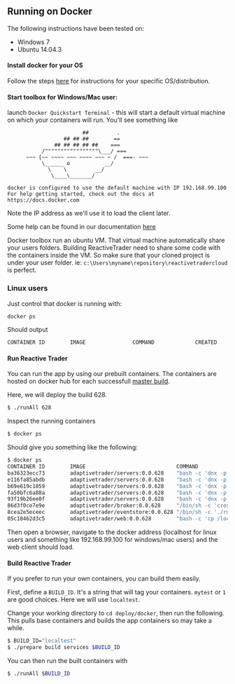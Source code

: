 ## Running on Docker

The following instructions have been tested on: 
- Windows 7
- Ubuntu 14.04.3

#### Install docker for your OS

Follow the steps [here](https://docs.docker.com/engine/installation/) for instructions for your specific OS/distribution.

#### Start toolbox for Windows/Mac user:
launch `Docker Quickstart Terminal` - this will start a default virtual machine on which your containers will run. You'll see something like

```
                        ##         .
                  ## ## ##        ==
               ## ## ## ## ##    ===
           /"""""""""""""""""\___/ ===
      ~~~ {~~ ~~~~ ~~~ ~~~~ ~~~ ~ /  ===- ~~~
           \______ o           __/
             \    \         __/
              \____\_______/

docker is configured to use the default machine with IP 192.168.99.100
For help getting started, check out the docs at https://docs.docker.com
``` 

Note the IP address as we'll use it to load the client later.

Some help can be found in our documentation [here](../../deploy/docker/readme.md)

Docker toolbox run an ubuntu VM. That virtual machine automatically share your users folders. Building ReactiveTrader need to share some code with the containers inside the VM. So make sure that your cloned project is under your user folder. ie: `c:\Users\myname\repository\reactivetradercloud` is perfect. 

### Linux users
Just control that docker is running with:

```bash
docker ps
```
Should output

```bash
CONTAINER ID        IMAGE               COMMAND             CREATED             STATUS              PORTS               NAMES

```

#### Run Reactive Trader

You can run the app by using our prebuilt containers.
The containers are hosted on docker hub for each successfull [master build](https://circleci.com/gh/AdaptiveConsulting/ReactiveTraderCloud/tree/master).

Here, we will deploy the build 628.

```bash
$ ./runAll 628
```

Inspect the running containers

```bash
$ docker ps
```

Should give you something like the following:

```bash
$ docker ps
CONTAINER ID        IMAGE                             COMMAND                  CREATED             STATUS              PORTS               NAMES
ba36323ecc73        adaptivetrader/servers:0.0.628    "bash -c 'dnx -p Adap"   29 seconds ago      Up 23 seconds                           analytics
e116fa85abdb        adaptivetrader/servers:0.0.628    "bash -c 'dnx -p Adap"   30 seconds ago      Up 24 seconds                           blotter
b69e619c1059        adaptivetrader/servers:0.0.628    "bash -c 'dnx -p Adap"   31 seconds ago      Up 25 seconds                           tradeexecution
fa50bfc6a88a        adaptivetrader/servers:0.0.628    "bash -c 'dnx -p Adap"   32 seconds ago      Up 26 seconds                           pricing
93f19b26ee0f        adaptivetrader/servers:0.0.628    "bash -c 'dnx -p Adap"   33 seconds ago      Up 27 seconds                           reference
86d3f0ce7e9e        adaptivetrader/broker:0.0.628     "/bin/sh -c 'crossbar"   34 seconds ago      Up 28 seconds                           broker
8cea2e5eceec        adaptivetrader/eventstore:0.0.628 "/bin/sh -c './run-no"   35 seconds ago      Up 29 seconds                           eventstore
05c18462d3c5        adaptivetrader/web:0.0.628        "bash -c 'cp /localho"   35 seconds ago      Up 30 seconds                           web
```

Then open a browser, navigate to the docker address (localhost for linux users and something like 192.168.99.100 for windows/mac users) and the web client should load.

#### Build Reactive Trader

If you prefer to run your own containers, you can build them easily.

First, define a `BUILD_ID`. It's a string that will tag your containers. `mytest` or `1` are good choices. Here we will use `localtest`. 

Change your working directory to `cd deploy/docker`, then run the following. This pulls base containers and builds the app containers so may take a while. 

```bash
$ BUILD_ID="localtest"
$ ./prepare build services $BUILD_ID
```

You can then run the built containers with 

```bash
$ ./runAll $BUILD_ID
```
